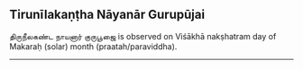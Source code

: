 ## Tirunīlakaṇṭha Nāyanār Gurupūjai
திருநீலகண்ட நாயனார் குருபூஜை is observed on Viśākhā nakṣhatram day of Makaraḥ (solar) month (praatah/paraviddha).



---
